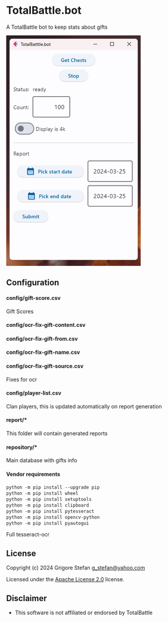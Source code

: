 # TotalBattle.bot

A TotalBattle bot to keep stats about gifts

![Screenshot](docs/screenshot.png?raw=true "Screenshot")

## Configuration

#### config/gift-score.csv

Gift Scores

#### config/ocr-fix-gift-content.csv
#### config/ocr-fix-gift-from.csv
#### config/ocr-fix-gift-name.csv
#### config/ocr-fix-gift-source.csv

Fixes for ocr 

#### config/player-list.csv

Clan players, this is updated automatically on report generation

#### report/*

This folder will contain generated reports

#### repository/*

Main database with gifts info

#### Vendor requirements

``` shell
python -m pip install --upgrade pip
python -m pip install wheel
python -m pip install setuptools
python -m pip install clipboard
python -m pip install pytesseract
python -m pip install opencv-python
python -m pip install pyautogui
```

Full tesseract-ocr

## License

Copyright (c) 2024 Grigore Stefan <g_stefan@yahoo.com>

Licensed under the [Apache License 2.0](LICENSE) license.

## Disclaimer
* This software is not affiliated or endorsed by TotalBattle
